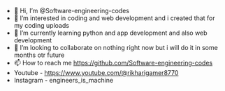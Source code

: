 - 👋 Hi, I’m @Software-engineering-codes
- 👀 I’m interested in coding and web development and i created that for my coding uploads 
- 🌱 I’m currently learning python and app development and also web development
- 💞️ I’m looking to collaborate on nothing right now but i  will do it in some months otr future 
- 📫 How to reach me https://github.com/Software-engineering-codes
- Youtube - https://www.youtube.com/@rikharigamer8770
- Instagram - engineers_is_machine

<!---
Software-engineering-codes/Software-engineering-codes is a ✨ special ✨ repository because its `README.md` (this file) appears on your GitHub profile.
You can click the Preview link to take a look at your changes.
--->
